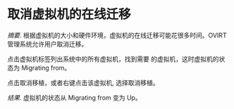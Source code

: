 # 取消虚拟机的在线迁移

*摘要*.
根据虚拟机的大小和硬件环境，虚拟机的在线迁移可能花很多时间。OVIRT
管理系统允许用户取消迁移。

点击虚拟机标签列出系统中的所有虚拟机，找到需要
的虚拟机，这时虚拟机的状态为 Migrating from。

点击取消移植，或者右键点击该虚拟机, 选择取消移植。

*结果*.
虚拟机的状态从 Migrating from 变为 Up。
